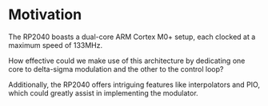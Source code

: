 # Motivation
The RP2040 boasts a dual-core ARM Cortex M0+ setup, each clocked at a maximum speed of 133MHz.

How effective could we make use of this architecture by dedicating one core to delta-sigma modulation and the other to the control loop?

Additionally, the RP2040 offers intriguing features like interpolators and PIO, which could greatly assist in implementing the modulator.